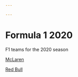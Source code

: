 ```yaml
---

---
```

# Formula 1 2020

F1 teams for the 2020 season

[McLaren](mclaren.md)


[Red Bull](redbull.md)